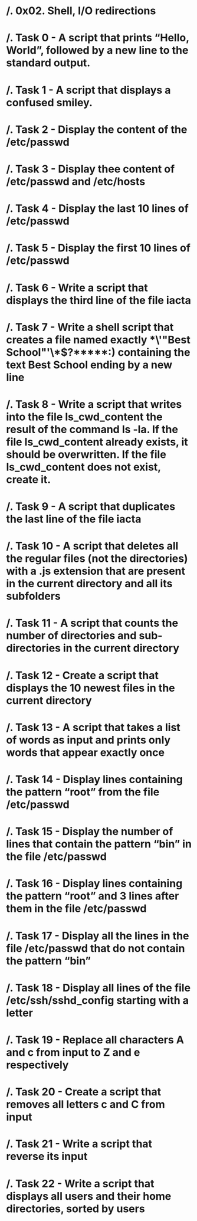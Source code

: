 # /. 0x02. Shell, I/O redirections
# /. Task 0 - A script that prints “Hello, World”, followed by a new line to the standard output.
# /. Task 1 - A script that displays a confused smiley.
# /. Task 2 - Display the content of the /etc/passwd
# /. Task 3 - Display thee content of /etc/passwd and /etc/hosts
# /. Task 4 - Display the last 10 lines of /etc/passwd
# /. Task 5 - Display the first 10 lines of /etc/passwd
# /. Task 6 - Write a script that displays the third line of the file iacta
# /. Task 7 - Write a shell script that creates a file named exactly \*\\'"Best School"\'\\*$\?\*\*\*\*\*:) containing the text Best School ending by a new line
# /. Task 8 - Write a script that writes into the file ls_cwd_content the result of the command ls -la. If the file ls_cwd_content already exists, it should be overwritten. If the file ls_cwd_content does not exist, create it.
# /. Task 9 - A script that duplicates the last line of the file iacta
# /. Task 10 - A script that deletes all the regular files (not the directories) with a .js extension that are present in the current directory and all its subfolders
# /. Task 11 - A script that counts the number of directories and sub-directories in the current directory
# /. Task 12 - Create a script that displays the 10 newest files in the current directory
# /. Task 13 - A script that takes a list of words as input and prints only words that appear exactly once
# /. Task 14 - Display lines containing the pattern “root” from the file /etc/passwd
# /. Task 15 - Display the number of lines that contain the pattern “bin” in the file /etc/passwd
# /. Task 16 - Display lines containing the pattern “root” and 3 lines after them in the file /etc/passwd
# /. Task 17 - Display all the lines in the file /etc/passwd that do not contain the pattern “bin”
# /. Task 18 - Display all lines of the file /etc/ssh/sshd_config starting with a letter
# /. Task 19 - Replace all characters A and c from input to Z and e respectively
# /. Task 20 - Create a script that removes all letters c and C from input
# /. Task 21 - Write a script that reverse its input
# /. Task 22 - Write a script that displays all users and their home directories, sorted by users
